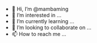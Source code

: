 - 👋 Hi, I’m @mambaming
- 👀 I’m interested in ...
- 🌱 I’m currently learning ...
- 💞️ I’m looking to collaborate on ...
- 📫 How to reach me ...

<!---
mambaming/mambaming is a ✨ special ✨ repository because its `README.md` (this file) appears on your GitHub profile.
You can click the Preview link to take a look at your changes.
--->
